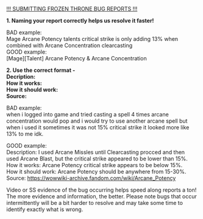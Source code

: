 <u>!!! SUBMITTING FROZEN THRONE BUG REPORTS !!!</br></u>

<b>1. Naming your report correctly helps us resolve it faster!</br></b>

BAD example:</br> Mage Arcane Potency talents critical strike is only adding 13% when combined with Arcane Concentration clearcasting</br>
GOOD example:</br> [Mage][Talent] Arcane Potency & Arcane Concentration</br>

<b>2. Use the correct format -</br>
Decription:</br>
How it works:</br>
How it should work:</br>
Source:</br></b>

BAD example:</br> when i logged into game and tried casting a spell 4 times arcane concentration would pop and i would try to use another arcane spell but when i used it sometimes it was not 15% critical strike it looked more like 13% to me idk.</br>

GOOD example:</br>
Description: I used Arcane Missles until Clearcasting procced and then used Arcane Blast, but the critical strike appeared to be lower than 15%.</br>
How it works: Arcane Potency critical strike appears to be below 15%.</br>
How it should work: Arcane Potency should be anywhere from 15-30%.</br>
Source: https://wowwiki-archive.fandom.com/wiki/Arcane_Potency</br>


Video or SS evidence of the bug occurring helps speed along reports a ton! The more evidence and information, the better. Please note bugs that occur intermittently will be a bit harder to resolve and may take some time to identify exactly what is wrong.
